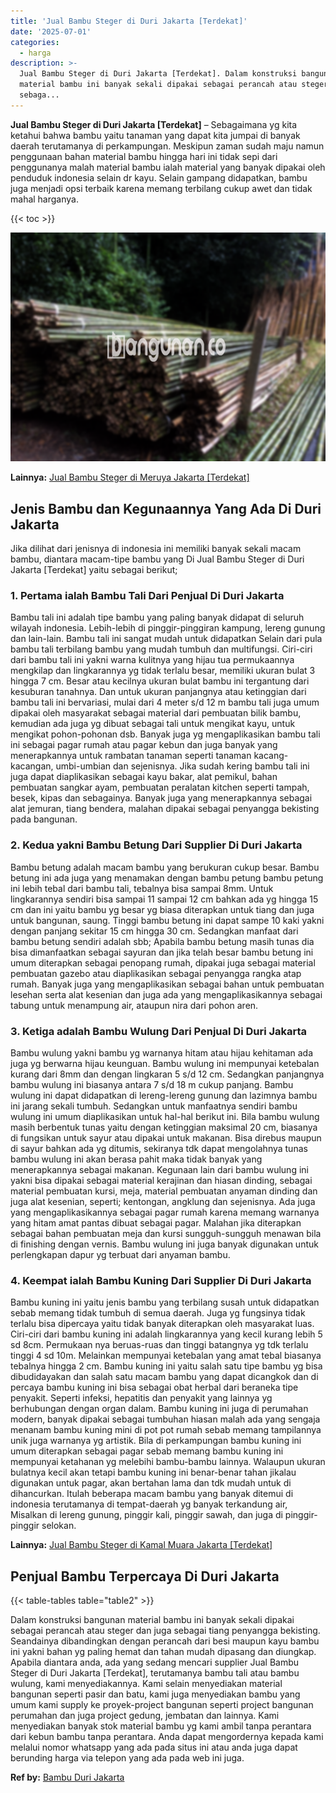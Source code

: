 ```yaml
---
title: 'Jual Bambu Steger di Duri Jakarta [Terdekat]'
date: '2025-07-01'
categories:
  - harga
description: >-
  Jual Bambu Steger di Duri Jakarta [Terdekat]. Dalam konstruksi bangunan
  material bambu ini banyak sekali dipakai sebagai perancah atau steger dan juga
  sebaga...
---
```


**Jual Bambu Steger di Duri Jakarta \[Terdekat\]** – Sebagaimana yg kita ketahui bahwa bambu yaitu tanaman yang dapat kita jumpai di banyak daerah terutamanya di perkampungan. Meskipun zaman sudah maju namun penggunaan bahan material bambu hingga hari ini tidak sepi dari penggunanya malah material bambu ialah material yang banyak dipakai oleh penduduk indonesia selain dr kayu. Selain gampang didapatkan, bambu juga menjadi opsi terbaik karena memang terbilang cukup awet dan tidak mahal harganya.

{{< toc >}}

![Jual Bambu Steger di Duri Jakarta [Terdekat]](/images/jual-bambu-tali-16.png)

**Lainnya:** [Jual Bambu Steger di Meruya Jakarta \[Terdekat\]](https://bambu.bangunan.co/jual-bambu-steger-di-meruya-jakarta-terdekat/)

## Jenis Bambu dan Kegunaannya Yang Ada Di Duri Jakarta

Jika dilihat dari jenisnya di indonesia ini memiliki banyak sekali macam bambu, diantara macam-tipe bambu yang Di Jual Bambu Steger di Duri Jakarta \[Terdekat\] yaitu sebagai berikut;

### 1\. Pertama ialah Bambu Tali Dari Penjual Di Duri Jakarta

Bambu tali ini adalah tipe bambu yang paling banyak didapat di seluruh wilayah indonesia. Lebih-lebih di pinggir-pinggiran kampung, lereng gunung dan lain-lain. Bambu tali ini sangat mudah untuk didapatkan Selain dari pula bambu tali terbilang bambu yang mudah tumbuh dan multifungsi. Ciri-ciri dari bambu tali ini yakni warna kulitnya yang hijau tua permukaannya mengkilap dan lingkarannya yg tidak terlalu besar, memiliki ukuran bulat 3 hingga 7 cm. Besar atau kecilnya ukuran bulat bambu ini tergantung dari kesuburan tanahnya. Dan untuk ukuran panjangnya atau ketinggian dari bambu tali ini bervariasi, mulai dari 4 meter s/d 12 m bambu tali juga umum dipakai oleh masyarakat sebagai material dari pembuatan bilik bambu, kemudian ada juga yg dibuat sebagai tali untuk mengikat kayu, untuk mengikat pohon-pohonan dsb. Banyak juga yg mengaplikasikan bambu tali ini sebagai pagar rumah atau pagar kebun dan juga banyak yang menerapkannya untuk rambatan tanaman seperti tanaman kacang-kacangan, umbi-umbian dan sejenisnya. Jika sudah kering bambu tali ini juga dapat diaplikasikan sebagai kayu bakar, alat pemikul, bahan pembuatan sangkar ayam, pembuatan peralatan kitchen seperti tampah, besek, kipas dan sebagainya. Banyak juga yang menerapkannya sebagai alat jemuran, tiang bendera, malahan dipakai sebagai penyangga bekisting pada bangunan.

### 2\. Kedua yakni Bambu Betung Dari Supplier Di Duri Jakarta

Bambu betung adalah macam bambu yang berukuran cukup besar. Bambu betung ini ada juga yang menamakan dengan bambu petung bambu petung ini lebih tebal dari bambu tali, tebalnya bisa sampai 8mm. Untuk lingkarannya sendiri bisa sampai 11 sampai 12 cm bahkan ada yg hingga 15 cm dan ini yaitu bambu yg besar yg biasa diterapkan untuk tiang dan juga untuk bangunan, saung. Tinggi bambu betung ini dapat sampe 10 kaki yakni dengan panjang sekitar 15 cm hingga 30 cm. Sedangkan manfaat dari bambu betung sendiri adalah sbb; Apabila bambu betung masih tunas dia bisa dimanfaatkan sebagai sayuran dan jika telah besar bambu betung ini umum diterapkan sebagai penopang rumah, dipakai juga sebagai material pembuatan gazebo atau diaplikasikan sebagai penyangga rangka atap rumah. Banyak juga yang mengaplikasikan sebagai bahan untuk pembuatan lesehan serta alat kesenian dan juga ada yang mengaplikasikannya sebagai tabung untuk menampung air, ataupun nira dari pohon aren.

### 3\. Ketiga adalah Bambu Wulung Dari Penjual Di Duri Jakarta

Bambu wulung yakni bambu yg warnanya hitam atau hijau kehitaman ada juga yg berwarna hijau keunguan. Bambu wulung ini mempunyai ketebalan kurang dari 8mm dan dengan lingkaran 5 s/d 12 cm. Sedangkan panjangnya bambu wulung ini biasanya antara 7 s/d 18 m cukup panjang. Bambu wulung ini dapat didapatkan di lereng-lereng gunung dan lazimnya bambu ini jarang sekali tumbuh. Sedangkan untuk manfaatnya sendiri bambu wulung ini umum diaplikasikan untuk hal-hal berikut ini. Bila bambu wulung masih berbentuk tunas yaitu dengan ketinggian maksimal 20 cm, biasanya di fungsikan untuk sayur atau dipakai untuk makanan. Bisa direbus maupun di sayur bahkan ada yg ditumis, sekiranya tdk dapat mengolahnya tunas bambu wulung ini akan berasa pahit maka tidak banyak yang menerapkannya sebagai makanan. Kegunaan lain dari bambu wulung ini yakni bisa dipakai sebagai material kerajinan dan hiasan dinding, sebagai material pembuatan kursi, meja, material pembuatan anyaman dinding dan juga alat kesenian, seperti; kentongan, angklung dan sejenisnya. Ada juga yang mengaplikasikannya sebagai pagar rumah karena memang warnanya yang hitam amat pantas dibuat sebagai pagar. Malahan jika diterapkan sebagai bahan pembuatan meja dan kursi sungguh-sungguh menawan bila di finishing dengan vernis. Bambu wulung ini juga banyak digunakan untuk perlengkapan dapur yg terbuat dari anyaman bambu.

### 4\. Keempat ialah Bambu Kuning Dari Supplier Di Duri Jakarta

Bambu kuning ini yaitu jenis bambu yang terbilang susah untuk didapatkan sebab memang tidak tumbuh di semua daerah. Juga yg fungsinya tidak terlalu bisa dipercaya yaitu tidak banyak diterapkan oleh masyarakat luas. Ciri-ciri dari bambu kuning ini adalah lingkarannya yang kecil kurang lebih 5 sd 8cm. Permukaan nya beruas-ruas dan tinggi batangnya yg tdk terlalu tinggi 4 sd 10m. Melainkan mempunyai ketebalan yang amat tebal biasanya tebalnya hingga 2 cm. Bambu kuning ini yaitu salah satu tipe bambu yg bisa dibudidayakan dan salah satu macam bambu yang dapat dicangkok dan di percaya bambu kuning ini bisa sebagai obat herbal dari beraneka tipe penyakit. Seperti infeksi, hepatitis dan penyakit yang lainnya yg berhubungan dengan organ dalam. Bambu kuning ini juga di perumahan modern, banyak dipakai sebagai tumbuhan hiasan malah ada yang sengaja menanam bambu kuning mini di pot pot rumah sebab memang tampilannya unik juga warnanya yg artistik. Bila di perkampungan bambu kuning ini umum diterapkan sebagai pagar sebab memang bambu kuning ini mempunyai ketahanan yg melebihi bambu-bambu lainnya. Walaupun ukuran bulatnya kecil akan tetapi bambu kuning ini benar-benar tahan jikalau digunakan untuk pagar, akan bertahan lama dan tdk mudah untuk di dihancurkan. Itulah beberapa macam bambu yang banyak ditemui di indonesia terutamanya di tempat-daerah yg banyak terkandung air, Misalkan di lereng gunung, pinggir kali, pinggir sawah, dan juga di pinggir-pinggir selokan.

**Lainnya:** [Jual Bambu Steger di Kamal Muara Jakarta \[Terdekat\]](https://bambu.bangunan.co/jual-bambu-steger-di-kamal-muara-jakarta-terdekat/)

## Penjual Bambu Terpercaya Di Duri Jakarta

{{< table-tables table="table2" >}}

Dalam konstruksi bangunan material bambu ini banyak sekali dipakai sebagai perancah atau steger dan juga sebagai tiang penyangga bekisting. Seandainya dibandingkan dengan perancah dari besi maupun kayu bambu ini yakni bahan yg paling hemat dan tahan mudah dipasang dan diungkap. Apabila diantara anda, ada yang sedang mencari supplier Jual Bambu Steger di Duri Jakarta \[Terdekat\], terutamanya bambu tali atau bambu wulung, kami menyediakannya. Kami selain menyediakan material bangunan seperti pasir dan batu, kami juga menyediakan bambu yang umum kami supply ke proyek-project bangunan seperti project bangunan perumahan dan juga project gedung, jembatan dan lainnya. Kami menyediakan banyak stok material bambu yg kami ambil tanpa perantara dari kebun bambu tanpa perantara. Anda dapat mengordernya kepada kami melalui nomor whatsapp yang ada pada situs ini atau anda juga dapat berunding harga via telepon yang ada pada web ini juga.

**Ref by:** [Bambu Duri Jakarta](https://id.wikipedia.org/wiki/Bambu)
